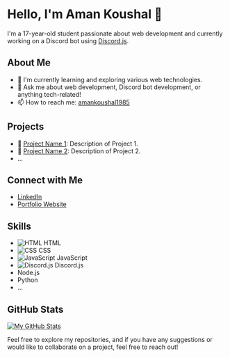 # Hello, I'm Aman Koushal 👋

I'm a 17-year-old student passionate about web development and currently working on a Discord bot using [Discord.js](https://discord.js.org/).

## About Me

- 🌱 I'm currently learning and exploring various web technologies.
- 💬 Ask me about web development, Discord bot development, or anything tech-related!
- 📫 How to reach me: [amankoushal1985](mailto:amankoushal1985@gmail.com)

## Projects

- 🔧 [Project Name 1](link-to-repo): Description of Project 1.
- 🔧 [Project Name 2](link-to-repo): Description of Project 2.
- ...

## Connect with Me

- [LinkedIn](https://www.linkedin.com/in/yourlinkedinprofile)
- [Portfolio Website](http://amankoushal.epizy.com/?i=2)

## Skills

- ![HTML]([https://example.com/html-icon.png](https://www.google.com/url?sa=i&url=https%3A%2F%2Fwww.freepik.com%2Ficon%2Fhtml-5_5968267&psig=AOvVaw2BNc7RYWLTH4oW3GNIKlR4&ust=1693804082526000&source=images&cd=vfe&opi=89978449&ved=0CBAQjRxqFwoTCICkpoXWjYEDFQAAAAAdAAAAABAE)) HTML
- ![CSS](https://example.com/css-icon.png) CSS
- ![JavaScript](https://example.com/javascript-icon.png) JavaScript
- ![Discord.js](https://example.com/discordjs-icon.png) Discord.js
- Node.js
- Python
- ...

## GitHub Stats

[![My GitHub Stats](https://github-readme-stats.vercel.app/api?username=ItzAmanKoushal&show_icons=true&count_private=true&theme=dark)](https://github.com/yourusername)

Feel free to explore my repositories, and if you have any suggestions or would like to collaborate on a project, feel free to reach out!

